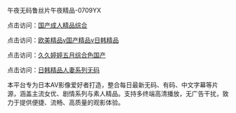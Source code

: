 午夜无码鲁丝片午夜精品-0709YX

点击访问：<a href="https://heiliaoxqkkct.pages.dev">国产成人精品综合</a>

点击访问：<a href="https://heiliaoxwd5i8.pages.dev">欧美精品v国产精品v日韩精品</a>

点击访问：<a href="https://heiliaowzu4ur.pages.dev">久久婷婷五月综合色国产</a>

点击访问：<a href="https://heiliaozj3tjd.pages.dev">日韩精品人妻系列无码</a>

本平台专为日本AV影像爱好者打造，整合每日最新无码、有码、中文字幕等片源，涵盖主流女优、剧情系列与素人精品。支持多终端高清播放，无广告干扰，致力于提供便捷、流畅、高质量的观影体验。

<span style="display:none;">[Canonical link](https://github.com/nam20250709/so89 ）</span>
